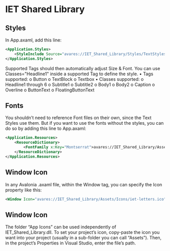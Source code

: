 # IET Shared Library
## Styles
In App.axaml, add this line:
```xml
<Application.Styles>
	<StyleInclude Source="avares://IET_Shared_Library/Styles/TextStyles.axaml"/>
</Application.Styles>
```
Supported Tags should then automatically adjust Size & Font. You can use Classes="Headline1" inside a supported Tag to define the style.
• Tags supported:
	o Button
	o TextBlock
	o Textbox
• Classes supported:
	o Headline1 through 6
	o Subtitle1
	o Subtitle2
	o Body1
	o Body2
	o Caption
	o Overline
	o ButtonText
	o FloatingButtonText

## Fonts
You shouldn’t need to reference Font files on their own, since the Text Styles use them. But if you want to use the fonts without the styles, you can do so by adding this line to App.axaml:
```xml
<Application.Resources>
	<ResourceDictionary>
		<FontFamily x:Key="Montserrat">avares://IET_Shared_Library/Assets/Fonts/Montserrat#Montserrat</FontFamily>
	</ResourceDictionary>
</Application.Resources>
```

## Window Icon
In any Avalonia .axaml file, within the Window tag, you can specify the Icon property like this:
```xml
<Window Icon="avares://IET_Shared_Library/Assets/Icons/iet-letters.ico"
```

## Window Icon
The folder “App Icons” can be used independently of IET_Shared_Library.dll. To set your project’s icon, copy-paste the icon you want into your project (usually in a sub-folder you can call “Assets”). Then, in the project’s Properties in Visual Studio, enter the file’s path.
